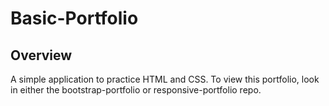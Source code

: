 # Basic-Portfolio
## Overview
A simple application to practice HTML and CSS. To view this portfolio, look in either the bootstrap-portfolio or responsive-portfolio repo.
